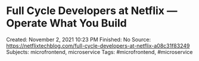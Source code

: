 # Full Cycle Developers at Netflix — Operate What You Build

Created: November 2, 2021 10:23 PM
Finished: No
Source: https://netflixtechblog.com/full-cycle-developers-at-netflix-a08c31f83249
Subjects: microfrontend, microservice
Tags: #microfrontend, #microservice